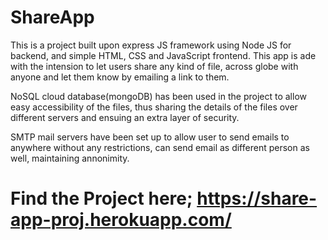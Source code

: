 # ShareApp

This is a project built upon express JS framework using Node JS for backend, and simple HTML, CSS and JavaScript frontend. This app is ade with the intension to let users share any kind of file, across globe with anyone and let them know by emailing a link to them.

NoSQL cloud database(mongoDB) has been used in the project to allow easy accessibility of the files, thus sharing the details of the files over different servers and ensuing an extra layer of security.

SMTP mail servers have been set up to allow user to send emails to anywhere without any restrictions, can send email as different person as well, maintaining annonimity.

# Find the Project here; https://share-app-proj.herokuapp.com/
